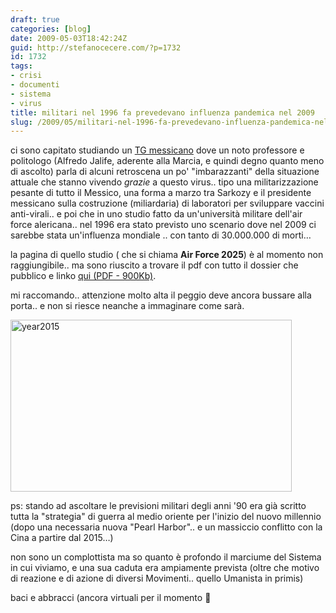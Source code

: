 ```yaml
---
draft: true
categories: [blog]
date: 2009-05-03T18:42:24Z
guid: http://stefanocecere.com/?p=1732
id: 1732
tags:
- crisi
- documenti
- sistema
- virus
title: militari nel 1996 fa prevedevano influenza pandemica nel 2009
slug: /2009/05/militari-nel-1996-fa-prevedevano-influenza-pandemica-nel-2009/
---
```


ci sono capitato studiando un [TG messicano](http://www.youtube.com/watch?v=tuuSsAY5v4Y) dove un noto professore e politologo (Alfredo Jalife, aderente alla Marcia, e quindi degno quanto meno di ascolto) parla di alcuni retroscena un po' "imbarazzanti" della situazione attuale che stanno vivendo _grazie_ a questo virus.. tipo una militarizzazione pesante di tutto il Messico, una forma a marzo tra Sarkozy e il presidente messicano sulla costruzione (miliardaria) di laboratori per sviluppare vaccini anti-virali.. e poi che in uno studio fatto da un'università militare dell'air force alericana.. nel 1996 era stato previsto uno scenario dove nel 2009 ci sarebbe stata un'influenza mondiale .. con tanto di 30.000.000 di morti…

la pagina di quello studio ( che si chiama **Air Force 2025**) è al momento non raggiungibile.. ma sono riuscito a trovare il pdf con tutto il dossier che pubblico e linko [qui (PDF - 900Kb)](http://stefanocecere.com/wp-content/uploads/sites/3/2009/05/air-force-2025.pdf).
  
mi raccomando.. attenzione molto alta il peggio deve ancora bussare alla porta.. e non si riesce neanche a immaginare come sarà.
  
<img class="aligncenter size-full wp-image-1747" title="year2015" src="http://stefanocecere.com/wp-content/uploads/sites/3/2009/05/year2015.jpg" alt="year2015" width="450" height="275" srcset="http://stefanocecere.com/wp-content/uploads/sites/3/2009/05/year2015.jpg 450w, http://stefanocecere.com/wp-content/uploads/sites/3/2009/05/year2015-300x183.jpg 300w" sizes="(max-width: 450px) 100vw, 450px" />

ps: stando ad ascoltare le previsioni militari degli anni '90 era già scritto tutta la "strategia" di guerra al medio oriente per l'inizio del nuovo millennio (dopo una necessaria nuova "Pearl Harbor".. e un massiccio conflitto con la Cina a partire dal 2015…)
  
non sono un complottista ma so quanto è profondo il marciume del Sistema in cui viviamo, e una sua caduta era ampiamente prevista (oltre che motivo di reazione e di azione di diversi Movimenti.. quello Umanista in primis)
  
baci e abbracci (ancora virtuali per il momento 🙂